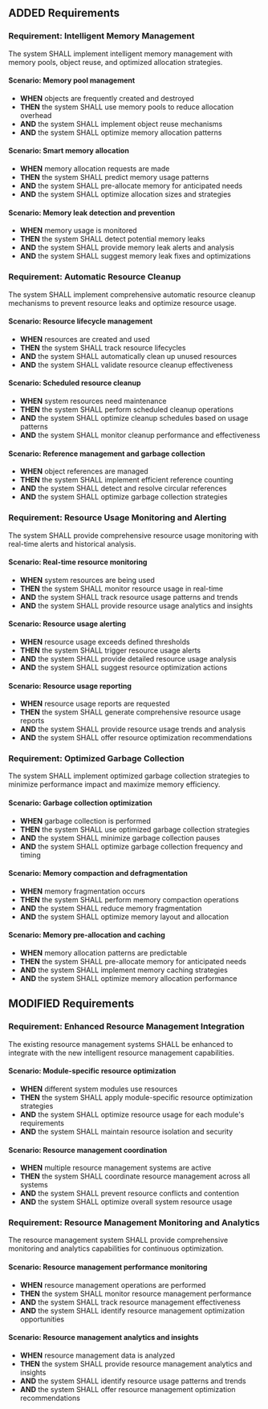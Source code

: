 ## ADDED Requirements

### Requirement: Intelligent Memory Management
The system SHALL implement intelligent memory management with memory pools, object reuse, and optimized allocation strategies.

#### Scenario: Memory pool management
- **WHEN** objects are frequently created and destroyed
- **THEN** the system SHALL use memory pools to reduce allocation overhead
- **AND** the system SHALL implement object reuse mechanisms
- **AND** the system SHALL optimize memory allocation patterns

#### Scenario: Smart memory allocation
- **WHEN** memory allocation requests are made
- **THEN** the system SHALL predict memory usage patterns
- **AND** the system SHALL pre-allocate memory for anticipated needs
- **AND** the system SHALL optimize allocation sizes and strategies

#### Scenario: Memory leak detection and prevention
- **WHEN** memory usage is monitored
- **THEN** the system SHALL detect potential memory leaks
- **AND** the system SHALL provide memory leak alerts and analysis
- **AND** the system SHALL suggest memory leak fixes and optimizations

### Requirement: Automatic Resource Cleanup
The system SHALL implement comprehensive automatic resource cleanup mechanisms to prevent resource leaks and optimize resource usage.

#### Scenario: Resource lifecycle management
- **WHEN** resources are created and used
- **THEN** the system SHALL track resource lifecycles
- **AND** the system SHALL automatically clean up unused resources
- **AND** the system SHALL validate resource cleanup effectiveness

#### Scenario: Scheduled resource cleanup
- **WHEN** system resources need maintenance
- **THEN** the system SHALL perform scheduled cleanup operations
- **AND** the system SHALL optimize cleanup schedules based on usage patterns
- **AND** the system SHALL monitor cleanup performance and effectiveness

#### Scenario: Reference management and garbage collection
- **WHEN** object references are managed
- **THEN** the system SHALL implement efficient reference counting
- **AND** the system SHALL detect and resolve circular references
- **AND** the system SHALL optimize garbage collection strategies

### Requirement: Resource Usage Monitoring and Alerting
The system SHALL provide comprehensive resource usage monitoring with real-time alerts and historical analysis.

#### Scenario: Real-time resource monitoring
- **WHEN** system resources are being used
- **THEN** the system SHALL monitor resource usage in real-time
- **AND** the system SHALL track resource usage patterns and trends
- **AND** the system SHALL provide resource usage analytics and insights

#### Scenario: Resource usage alerting
- **WHEN** resource usage exceeds defined thresholds
- **THEN** the system SHALL trigger resource usage alerts
- **AND** the system SHALL provide detailed resource usage analysis
- **AND** the system SHALL suggest resource optimization actions

#### Scenario: Resource usage reporting
- **WHEN** resource usage reports are requested
- **THEN** the system SHALL generate comprehensive resource usage reports
- **AND** the system SHALL provide resource usage trends and analysis
- **AND** the system SHALL offer resource optimization recommendations

### Requirement: Optimized Garbage Collection
The system SHALL implement optimized garbage collection strategies to minimize performance impact and maximize memory efficiency.

#### Scenario: Garbage collection optimization
- **WHEN** garbage collection is performed
- **THEN** the system SHALL use optimized garbage collection strategies
- **AND** the system SHALL minimize garbage collection pauses
- **AND** the system SHALL optimize garbage collection frequency and timing

#### Scenario: Memory compaction and defragmentation
- **WHEN** memory fragmentation occurs
- **THEN** the system SHALL perform memory compaction operations
- **AND** the system SHALL reduce memory fragmentation
- **AND** the system SHALL optimize memory layout and allocation

#### Scenario: Memory pre-allocation and caching
- **WHEN** memory allocation patterns are predictable
- **THEN** the system SHALL pre-allocate memory for anticipated needs
- **AND** the system SHALL implement memory caching strategies
- **AND** the system SHALL optimize memory allocation performance

## MODIFIED Requirements

### Requirement: Enhanced Resource Management Integration
The existing resource management systems SHALL be enhanced to integrate with the new intelligent resource management capabilities.

#### Scenario: Module-specific resource optimization
- **WHEN** different system modules use resources
- **THEN** the system SHALL apply module-specific resource optimization strategies
- **AND** the system SHALL optimize resource usage for each module's requirements
- **AND** the system SHALL maintain resource isolation and security

#### Scenario: Resource management coordination
- **WHEN** multiple resource management systems are active
- **THEN** the system SHALL coordinate resource management across all systems
- **AND** the system SHALL prevent resource conflicts and contention
- **AND** the system SHALL optimize overall system resource usage

### Requirement: Resource Management Monitoring and Analytics
The resource management system SHALL provide comprehensive monitoring and analytics capabilities for continuous optimization.

#### Scenario: Resource management performance monitoring
- **WHEN** resource management operations are performed
- **THEN** the system SHALL monitor resource management performance
- **AND** the system SHALL track resource management effectiveness
- **AND** the system SHALL identify resource management optimization opportunities

#### Scenario: Resource management analytics and insights
- **WHEN** resource management data is analyzed
- **THEN** the system SHALL provide resource management analytics and insights
- **AND** the system SHALL identify resource usage patterns and trends
- **AND** the system SHALL offer resource management optimization recommendations
